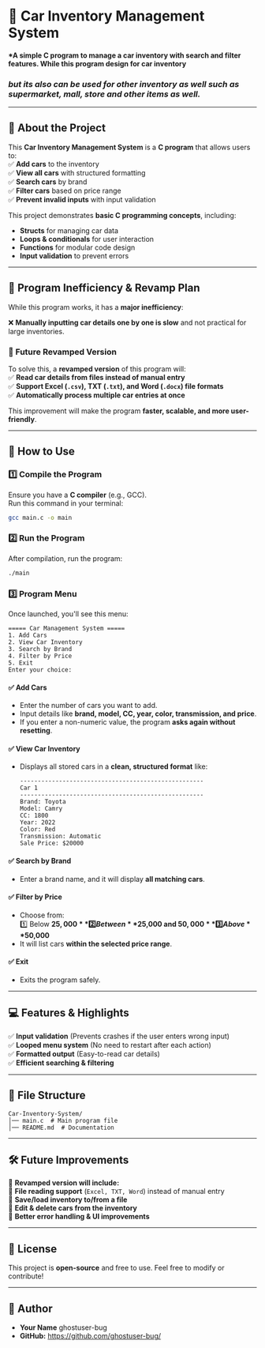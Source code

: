 # **📌 Car Inventory Management System**
#### *A simple C program to manage a car inventory with search and filter features. While this program design for car inventory 
### *but its also can be used for other inventory as well such as supermarket, mall, store and other items as well.*

---

## **📖 About the Project**
This **Car Inventory Management System** is a **C program** that allows users to:  
✅ **Add cars** to the inventory  
✅ **View all cars** with structured formatting  
✅ **Search cars** by brand  
✅ **Filter cars** based on price range  
✅ **Prevent invalid inputs** with input validation  

This project demonstrates **basic C programming concepts**, including:  
- **Structs** for managing car data  
- **Loops & conditionals** for user interaction  
- **Functions** for modular code design  
- **Input validation** to prevent errors  

---

## **🚨 Program Inefficiency & Revamp Plan**
While this program works, it has a **major inefficiency**:  

❌ **Manually inputting car details one by one is slow** and not practical for large inventories.  

### **🔹 Future Revamped Version**
To solve this, a **revamped version** of this program will:  
✅ **Read car details from files instead of manual entry**  
✅ **Support Excel (`.csv`), TXT (`.txt`), and Word (`.docx`) file formats**  
✅ **Automatically process multiple car entries at once**  

This improvement will make the program **faster, scalable, and more user-friendly**.

---

## **🚀 How to Use**
### **1️⃣ Compile the Program**
Ensure you have a **C compiler** (e.g., GCC).  
Run this command in your terminal:  
```sh
gcc main.c -o main
```

### **2️⃣ Run the Program**
After compilation, run the program:  
```sh
./main
```

### **3️⃣ Program Menu**
Once launched, you'll see this menu:  
```plaintext
===== Car Management System =====
1. Add Cars
2. View Car Inventory
3. Search by Brand
4. Filter by Price
5. Exit
Enter your choice:
```

#### **✅ Add Cars**
- Enter the number of cars you want to add.  
- Input details like **brand, model, CC, year, color, transmission, and price**.  
- If you enter a non-numeric value, the program **asks again without resetting**.  

#### **✅ View Car Inventory**
- Displays all stored cars in a **clean, structured format** like:  
  ```plaintext
  ----------------------------------------------------
  Car 1
  ----------------------------------------------------
  Brand: Toyota
  Model: Camry
  CC: 1800
  Year: 2022
  Color: Red
  Transmission: Automatic
  Sale Price: $20000
  ```

#### **✅ Search by Brand**
- Enter a brand name, and it will display **all matching cars**.  

#### **✅ Filter by Price**
- Choose from:  
  1️⃣ Below **$25,000**  
  2️⃣ Between **$25,000 and $50,000**  
  3️⃣ Above **$50,000**  
- It will list cars **within the selected price range**.  

#### **✅ Exit**
- Exits the program safely.  

---

## **💻 Features & Highlights**
✅ **Input validation** (Prevents crashes if the user enters wrong input)  
✅ **Looped menu system** (No need to restart after each action)  
✅ **Formatted output** (Easy-to-read car details)  
✅ **Efficient searching & filtering**  

---

## **📂 File Structure**
```
Car-Inventory-System/
│── main.c  # Main program file
│── README.md  # Documentation
```

---

## **🛠 Future Improvements**
🚀 **Revamped version will include:**  
🔹 **File reading support** (`Excel, TXT, Word`) instead of manual entry  
🔹 **Save/load inventory to/from a file**  
🔹 **Edit & delete cars from the inventory**  
🔹 **Better error handling & UI improvements**  

---

## **📜 License**
This project is **open-source** and free to use. Feel free to modify or contribute!  

---

## **👤 Author**
- **Your Name** ghostuser-bug 
- **GitHub:** https://github.com/ghostuser-bug/
